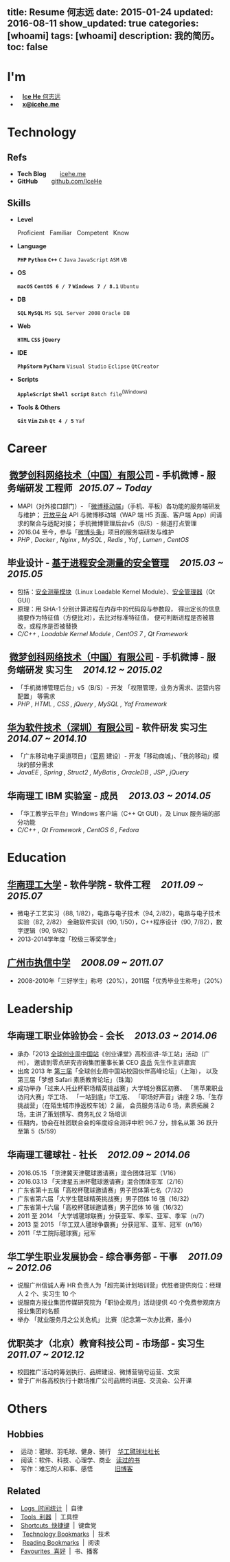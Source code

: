 title: Resume 何志远
date: 2015-01-24
updated: 2016-08-11
show_updated: true
categories: [whoami]
tags: [whoami]
description: 我的简历。
toc: false
---

# __I'm__

- <i class="fa fa-user-secret">&nbsp;</i>&nbsp; [__Ice He__ 何志远](http://icehe.me/about/)
- <i class="fa fa-envelope">&nbsp;&nbsp;</i> __<x@icehe.me>__

# Technology

## __Refs__
- __Tech Blog__ &nbsp; &nbsp; &nbsp; <i class="fa fa-cube"> &nbsp;</i>[icehe.me](http://icehe.me)
- __GitHub__ &nbsp; &nbsp; &nbsp; <i class="fa fa-github"> &nbsp;</i>[github.com/IceHe](https://github.com/IceHe)

## __Skills__
- __Level__

    <i class="fa fa-trophy"></i> Proficient &nbsp; <i class="fa fa-star"></i> Familiar &nbsp; <i class="fa fa-star-half-o"></i> Competent &nbsp; <i class="fa fa-star-o"></i> Know

- __Language__

    __<i class="fa fa-star-half-o"></i> `PHP` `Python` `C++`__ `C` `Java` `JavaScript` <i class="fa fa-star-o"></i> `ASM` `VB`

- __OS__

    __<i class="fa fa-star"></i> `macOS` <i class="fa fa-star-half-o"></i> `CentOS 6 / 7` `Windows 7 / 8.1`__ <i class="fa fa-star-o"></i> `Ubuntu`

- __DB__

    __<i class="fa fa-star-half-o"></i> `SQL` `MySQL`__ <i class="fa fa-star-o"></i> `MS SQL Server 2008` `Oracle DB`

- __Web__

    __<i class="fa fa-star-half-o"></i> `HTML` `CSS` `jQuery`__<!-- <i class="fa fa-star-o"></i> `Nginx` Redis-->

- __IDE__

    __<i class="fa fa-star-half-o"></i> `PhpStorm` `PyCharm`__ <i class="fa fa-star-o"></i> `Visual Studio` `Eclipse` `QtCreator`

- __Scripts__

    __<i class="fa fa-star"></i> `AppleScript` <i class="fa fa-star-half-o"></i> `Shell script`__ `Batch file`<sup>(Windows)</sup>

- __Tools & Others__

    __<i class="fa fa-star"></i> `Git` `Vim` `Zsh` <i class="fa fa-star-half-o"></i> `Qt 4 / 5`__ `Yaf`

# Career

## __<span class="icon-weibo">&nbsp;</span>[微梦创科网络技术（中国）有限公司](https://zh.wikipedia.org/wiki/%E6%96%B0%E6%B5%AA%E5%BE%AE%E5%8D%9A) - 手机微博 - 服务端研发 工程师__ &nbsp; _2015.07 ~ Today_
- MAPI（对外接口部门）- 「[微博移动端](https://itunes.apple.com/cn/app/id350962117)」（手机、平板）各功能的服务端研发与维护；
[开放平台](http://open.weibo.com/) API 与微博移动端（WAP 端 H5 页面、客户端 App）间请求的聚合与适配对接；
手机微博管理后台v5（B/S）- 频道打点管理
- 2016.04 至今，参与「[微博头条](https://itunes.apple.com/cn/app/wei-bo-tou-tiao/id713957166)」项目的服务端研发与维护
- _PHP , Docker , Nginx , MySQL , Redis , Yaf , Lumen , CentOS_

## __毕业设计 - [基于进程安全测量的安全管理](https://github.com/IceHe/secure_mgt_by_dynamic_measuring)__ &nbsp; &nbsp; _2015.03 ~ 2015.05_
- 包括：[安全测量模块](https://github.com/IceHe/dimm)（Linux Loadable Kernel Module）、[安全管理器](https://github.com/IceHe/secure_monitor)（Qt GUI）
- 原理：用 SHA-1 分别计算进程在内存中的代码段与参数段，
得出定长的信息摘要作为特征值（方便比对），去比对标准特征值，
便可判断进程是否被篡改，或程序是否被替换
- _C/C++ , Loadable Kernel Module , CentOS 7 , Qt Framework_

## __<span class="icon-weibo">&nbsp;</span>[微梦创科网络技术（中国）有限公司](https://zh.wikipedia.org/wiki/%E6%96%B0%E6%B5%AA%E5%BE%AE%E5%8D%9A) - 手机微博 - 服务端研发 实习生__ &nbsp; &nbsp; _2014.12 ~ 2015.02_
- 「手机微博管理后台」v5（B/S）- 开发 「权限管理，业务方需求、运营内容配置」 等需求
- _PHP , HTML , CSS , jQuery , MySQL , Yaf Framework_

## __[华为软件技术（深圳）有限公司](https://zh.wikipedia.org/wiki/%E5%8D%8E%E4%B8%BA)  - 软件研发 实习生__ &nbsp; &nbsp; _2014.07 ~ 2014.10_
- 「广东移动电子渠道项目」（[官网](http://www.10086.cn/gd/index_200_200.html) 建设）- 开发「移动商城」、「我的移动」模块的部分需求
- _JavaEE , Spring , Struct2 , MyBatis , OracleDB , JSP , jQuery_

## __华南理工 IBM 实验室 - 成员__ &nbsp; &nbsp; _2013.03 ~ 2014.05_
- 「华工教学云平台」Windows 客户端（C++ Qt GUI），及 Linux 服务端的部分功能
- _C/C++ , Qt Framework , CentOS 6 , Fedora_

# Education

## __[华南理工大学](https://zh.wikipedia.org/wiki/%E5%8D%8E%E5%8D%97%E7%90%86%E5%B7%A5%E5%A4%A7%E5%AD%A6) - 软件学院 - 软件工程__ &nbsp; &nbsp; _2011.09 ~ 2015.07_
- 微电子工艺实习（88, 1/82），电路与电子技术（94, 2/82），电路与电子技术实验（82, 2/82）
金融软件实训（90, 1/50），C++程序设计（90, 7/82），数字逻辑（90, 9/82）
- 2013-2014学年度「校级三等奖学金」

## __[广州市执信中学](https://zh.wikipedia.org/wiki/%E5%B9%BF%E5%B7%9E%E5%B8%82%E6%89%A7%E4%BF%A1%E4%B8%AD%E5%AD%A6)__ &nbsp; &nbsp; _2008.09 ~ 2011.07_
- 2008-2010年「三好学生」称号（20%），2011届「优秀毕业生称号」（20%）

# Leadership

## __华南理工职业体验协会 - 会长__ &nbsp; &nbsp; _2013.03 ~ 2014.06_
- 承办「2013 [全球创业周中国站](http://gcc.eweekchina.org/page/200)《创业课堂》高校巡讲-华工站」活动（广州），
邀请到零点研究咨询集团董事长兼 CEO [袁岳](http://baike.baidu.com/view/801470.htm) 先生作主讲嘉宾
- 出席 2013 年 [第三届](http://page.renren.com/600002531/note/911026751)「全球创业周中国站校园伙伴高峰论坛」（上海），
以及第三届「梦想 Safari 素质教育论坛」（珠海）
- 成功举办「过来人托业杯职场精英挑战赛」大学城分赛区初赛、
「黑苹果职业访问大赛」华工场、 「一站到底」华工版、
「职场好声音」讲座 2 场、「生存挑战营」（在陌生城市挣返校车钱）2 届，
会员服务活动 6 场，素质拓展 2 场，主讲了策划撰写、商务礼仪 2 场培训
- 任期内，协会在社团联合会的年度综合测评中积 96.7 分，排名从第 36 跃升至第 5（5/59）

## __华南理工毽球社 - 社长__ &nbsp; &nbsp; _2012.09 ~ 2014.06_
- 2016.05.15 「京津冀天津毽球邀请赛」混合团体冠军（1/16）
- 2016.03.13 「天津星五洲杯毽球邀请赛」混合团体亚军（2/16）
- 广东省第十五届「高校杯毽球邀请赛」男子团体第七名（7/32）
- 广东省第六届「大学生毽球精英挑战赛」男子团体 16 强（16/32)
- 广东省第十六届「高校杯毽球邀请赛」男子团体 16 强（16/32）
- 2011 至 2014 「大学城毽球联赛」分获亚军、季军、亚军、季军（n/7）
- 2013 至 2015 「华工双人毽球争霸赛」分获冠军、亚军、冠军（n/16）
- 2011「华工院际毽球赛」冠军

## __华工学生职业发展协会 - 综合事务部 - 干事__ &nbsp; &nbsp; _2011.09 ~ 2012.06_
- 说服广州信诚人寿 HR 负责人为「超完美计划培训营」优胜者提供岗位：经理人 2 个、实习生 10 个
- 说服南方报业集团传媒研究院为「职协企观月」活动提供 40 个免费参观南方报业集团的名额
- 举办 「就业服务月之公关危机」 比赛（纪念第一次办比赛，虽小）

## __优职英才（北京）教育科技公司 - 市场部 - 实习生__ &nbsp; &nbsp; _2011.07 ~ 2012.12_
- 校园推广活动的筹划执行、品牌建设、微博营销号运营、文案
- 曾于广州各高校执行十数场推广公司品牌的讲座、交流会、公开课

# Others

## __Hobbies__
- <i class="fa fa-soccer-ball-o">&nbsp;</i> 运动：毽球、羽毛球、健身、骑行 &nbsp; <i class="fa fa-trophy">&nbsp;</i>[华工毽球社社长](#华南理工毽球社-社长-nbsp-nbsp-2012-09-2014-06)
- <i class="fa fa-book">&nbsp;</i> 阅读：软件、科技、心理学、商业 &nbsp; <span class="icon-douban"></span> [读过的书](http://book.douban.com/people/IceHeGZ/collect?sort=rating&start=0&mode=grid&tags_sort=count)
- <i class="fa fa-pencil-square-o">&nbsp;</i> 写作：难忘的人和事、感悟 &nbsp; &nbsp; &nbsp; &nbsp; &nbsp; &nbsp; <span class=" icon-qzone"></span> [旧博客](http://290841032.qzone.qq.com)

## __Related__

- <i class="fa fa-calendar">&nbsp;</i> [Logs &nbsp;时间统计](http://icehe.me/lifelogs/) &nbsp;|&nbsp; 自律
- <i class="fa fa-gears">&nbsp;</i> [Tools &nbsp;利器](http://icehe.me/tools/) &nbsp;|&nbsp; 工具控
- <i class="fa fa-keyboard-o">&nbsp;</i> [Shortcuts &nbsp;快捷键](http://icehe.me/mac_shortcuts) &nbsp;|&nbsp; 键盘党
- <i class="fa fa-bookmark-o">&nbsp;</i> &nbsp;[Technology Bookmarks](http://icehe.me/tech) &nbsp;|&nbsp; 技术
- <i class="fa fa-bookmark">&nbsp;</i> &nbsp;[Reading Bookmarks](http://icehe.me/read) &nbsp;|&nbsp; 阅读
- <i class="fa fa-heart">&nbsp;</i> [Favourites &nbsp;喜好](http://icehe.me/favourites) &nbsp;|&nbsp; 书、播客
<!--- <i class="fa fa-linkedin-square">&nbsp;</i>&nbsp; [Linkedin &nbsp;领英](http://www.linkedin.com/in/%E5%BF%97%E8%BF%9C-%E4%BD%95-3ba09192)-->

<style type="text/css">
article .article-content h2 {
    margin-top: 1.8em;
    font-size: 105%;
    border-bottom: 0px;
}
</style>
